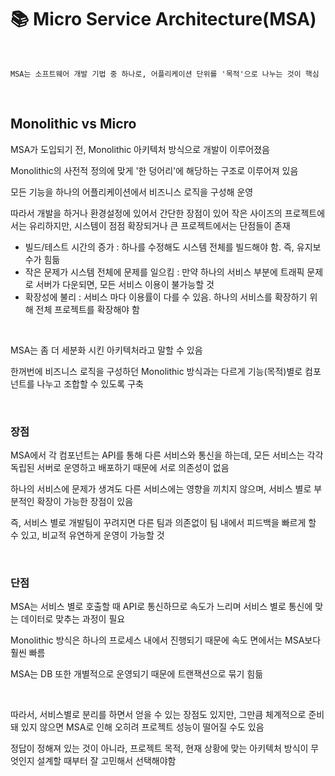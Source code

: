 # 📚 Micro Service Architecture(MSA)

<br>

```
MSA는 소프트웨어 개발 기법 중 하나로, 어플리케이션 단위를 '목적'으로 나누는 것이 핵심
```

<br>

## Monolithic vs Micro

MSA가 도입되기 전, Monolithic 아키텍처 방식으로 개발이 이루어졌음

Monolithic의 사전적 정의에 맞게 '한 덩어리'에 해당하는 구조로 이루어져 있음

모든 기능을 하나의 어플리케이션에서 비즈니스 로직을 구성해 운영

따라서 개발을 하거나 환경설정에 있어서 간단한 장점이 있어 작은 사이즈의 프로젝트에서는 유리하지만, 시스템이 점점 확장되거나 큰 프로젝트에서는 단점들이 존재

- 빌드/테스트 시간의 증가 : 하나를 수정해도 시스템 전체를 빌드해야 함. 즉, 유지보수가 힘듦
- 작은 문제가 시스템 전체에 문제를 일으킴 : 만약 하나의 서비스 부분에 트래픽 문제로 서버가 다운되면, 모든 서비스 이용이 불가능할 것
- 확장성에 불리 : 서비스 마다 이용률이 다를 수 있음. 하나의 서비스를 확장하기 위해 전체 프로젝트를 확장해야 함

 <br>

MSA는 좀 더 세분화 시킨 아키텍처라고 말할 수 있음

한꺼번에 비즈니스 로직을 구성하던 Monolithic 방식과는 다르게 기능(목적)별로 컴포넌트를 나누고 조합할 수 있도록 구축

<br>

### 장점

MSA에서 각 컴포넌트는 API를 통해 다른 서비스와 통신을 하는데, 모든 서비스는 각각 독립된 서버로 운영하고 배포하기 때문에 서로 의존성이 없음

하나의 서비스에 문제가 생겨도 다른 서비스에는 영향을 끼치지 않으며, 서비스 별로 부분적인 확장이 가능한 장점이 있음

즉, 서비스 별로 개발팀이 꾸려지면 다른 팀과 의존없이 팀 내에서 피드백을 빠르게 할 수 있고, 비교적 유연하게 운영이 가능할 것

<br>

### 단점

MSA는 서비스 별로 호출할 때 API로 통신하므로 속도가 느리며 서비스 별로 통신에 맞는 데이터로 맞추는 과정이 필요

Monolithic 방식은 하나의 프로세스 내에서 진행되기 때문에 속도 면에서는 MSA보다 훨씬 빠름

MSA는 DB 또한 개별적으로 운영되기 때문에 트랜잭션으로 묶기 힘듦

<br>

따라서, 서비스별로 분리를 하면서 얻을 수 있는 장점도 있지만, 그만큼 체계적으로 준비돼 있지 않으면 MSA로 인해 오히려 프로젝트 성능이 떨어질 수도 있음 

정답이 정해져 있는 것이 아니라, 프로젝트 목적, 현재 상황에 맞는 아키텍처 방식이 무엇인지 설계할 때부터 잘 고민해서 선택해야함
